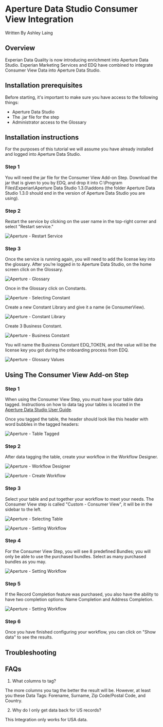 # Aperture Data Studio Consumer View Integration
Written By Ashley Laing

## Overview

Experian Data Quality is now introducing enrichment into Aperture Data Studio.
Experian Marketing Services and EDQ have combined to integrate Consumer View Data into Aperture Data Studio.

## Installation prerequisites
Before starting, it's important to make sure you have access to the following
things:

* Aperture Data Studio
* The .jar file for the step
* Administrator access to the Glossary

## Installation instructions

For the purposes of this tutorial we will assume you have already installed and logged into Aperture Data Studio.

### Step 1
You will need the jar file for the Consumer View Add-on Step. Download the jar that is given to you by EDQ, and drop it into C:\Program Files\Experian\Aperture Data Studio 1.3.0\addons (the folder Aperture Data Studio 1.3.0 should end in the version of Aperture Data Studio you are using).

### Step 2
Restart the service by clicking on the user name in the top-right corner and select "Restart service."

![Aperture - Restart Service](media/cv-restartService.PNG)

### Step 3
Once the service is running again, you will need to add the license key into the glossary.
After you’re logged in to Aperture Data Studio, on the home screen click on the Glossary.

![Aperture - Glossary](media/cv-glossary.PNG)

Once in the Glossary click on Constants.

![Aperture - Selecting Constant](media/cv-constant.PNG)

Create a new Constant Library and give it a name (ie ConsumerView).

![Aperture - Constant Library](media/cv-constantLib.PNG)

Create 3 Business Constant.

![Aperture - Business Constant](media/cv-businessConstant.PNG)

You will name the Business Constant EDQ_TOKEN, and the value will be the license key you got during the onboarding process from EDQ.

![Aperture - Glossary Values](media/glossaryCV.PNG)

## Using The Consumer View Add-on Step

### Step 1
When using the Consumer View Step, you must have your table data tagged.
Instructions on how to data tag your tables is located in the [Aperture Data Studio User Guide](https://www.edq.com/documentation/aperture-data-studio/user-guide/#data-tagging).

Once you tagged the table, the header should look like this header with word bubbles in the tagged headers:

![Aperture - Table Tagged](media/cv-taggedHeader.PNG)

### Step 2
After data tagging the table, create your workflow in the Workflow Designer.

![Aperture - Workflow Designer](media/cv-glossary.PNG)

![Aperture - Create Workflow](media/cv-createWF.PNG)

### Step 3
Select your table and put together your workflow to meet your needs.
The Consumer View step is called "Custom - Consumer View", it will be in the sidebar to the left.

![Aperture - Selecting Table](media/screen3.PNG)

![Aperture - Setting Workflow](media/screen5.PNG)

### Step 4
For the Consumer View Step, you will see 8 predefined Bundles; you will only be able to use the purchased bundles. Select as many purchased bundles as you may.

![Aperture - Setting Workflow](media/cv-bundles.PNG)

### Step 5
If the Record Completion feature was purchased, you also have the ability to have two completion options: Name Completion and Address Completion.

![Aperture - Setting Workflow](media/cv-completion.PNG)

### Step 6
Once you have finished configuring your workflow, you can click on "Show data" to see the results.

## Troubleshooting

## FAQs

1. What columns to tag?

The more columns you tag the better the result will be. However, at least you these Data Tags: Forename, Surname, Zip Code/Postal Code, and Country.

2. Why do I only get data back for US records?

This Integration only works for USA data.